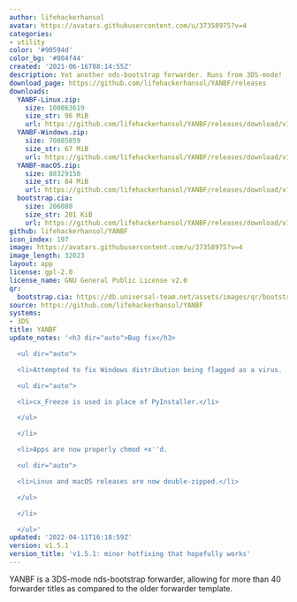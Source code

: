 ```yaml
---
author: lifehackerhansol
avatar: https://avatars.githubusercontent.com/u/37358975?v=4
categories:
- utility
color: '#90594d'
color_bg: '#804f44'
created: '2021-06-16T08:14:55Z'
description: Yet another nds-bootstrap forwarder. Runs from 3DS-mode!
download_page: https://github.com/lifehackerhansol/YANBF/releases
downloads:
  YANBF-Linux.zip:
    size: 100863619
    size_str: 96 MiB
    url: https://github.com/lifehackerhansol/YANBF/releases/download/v1.5.1/YANBF-Linux.zip
  YANBF-Windows.zip:
    size: 70885859
    size_str: 67 MiB
    url: https://github.com/lifehackerhansol/YANBF/releases/download/v1.5.1/YANBF-Windows.zip
  YANBF-macOS.zip:
    size: 88329150
    size_str: 84 MiB
    url: https://github.com/lifehackerhansol/YANBF/releases/download/v1.5.1/YANBF-macOS.zip
  bootstrap.cia:
    size: 206080
    size_str: 201 KiB
    url: https://github.com/lifehackerhansol/YANBF/releases/download/v1.5.1/bootstrap.cia
github: lifehackerhansol/YANBF
icon_index: 197
image: https://avatars.githubusercontent.com/u/37358975?v=4
image_length: 32023
layout: app
license: gpl-2.0
license_name: GNU General Public License v2.0
qr:
  bootstrap.cia: https://db.universal-team.net/assets/images/qr/bootstrap-cia.png
source: https://github.com/lifehackerhansol/YANBF
systems:
- 3DS
title: YANBF
update_notes: '<h3 dir="auto">Bug fix</h3>

  <ul dir="auto">

  <li>Attempted to fix Windows distribution being flagged as a virus.

  <ul dir="auto">

  <li>cx_Freeze is used in place of PyInstaller.</li>

  </ul>

  </li>

  <li>Apps are now properly chmod +x''d.

  <ul dir="auto">

  <li>Linux and macOS releases are now double-zipped.</li>

  </ul>

  </li>

  </ul>'
updated: '2022-04-11T16:18:59Z'
version: v1.5.1
version_title: 'v1.5.1: minor hotfixing that hopefully works'
---
```

YANBF is a 3DS-mode nds-bootstrap forwarder, allowing for more than 40 forwarder titles as compared to the older forwarder template.